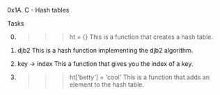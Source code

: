 0x1A. C - Hash tables

Tasks


0. >>> ht = {}
This is a function that creates a hash table.

1. djb2
This is a hash function implementing the djb2 algorithm.

2. key -> index
This a function that gives you the index of a key.

3. >>> ht['betty'] = 'cool'
This is a function that adds an element to the hash table.

